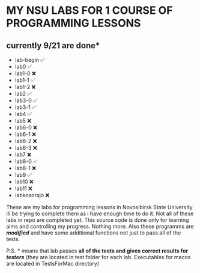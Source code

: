 # **MY NSU LABS FOR 1 COURSE OF PROGRAMMING LESSONS**
## currently 9/21 are done*

- lab-begin ✅
- lab0 ✅
- lab1-0 ❌
- lab1-1 ✅
- lab1-2 ❌
- lab2 ✅
- lab3-0 ✅
- lab3-1 ✅
- lab4 ✅
- lab5 ❌
- lab6-0 ❌
- lab6-1 ❌
- lab6-2 ❌
- lab6-3 ❌
- lab7 ❌
- lab8-0 ✅
- lab8-1 ❌
- lab9 ✅
- lab10 ❌
- lab11 ❌
- labkosorajo ❌

These are my labs for programming lessons in Novosibirsk State University
Ill be trying to complete them as i have enough time to do it.
Not all of these labs in repo are completed yet.
This source code is done only for learning aims and controlling my progress. Nothing more.
Also these programms are **_modified_** and have some additional functions not just to pass all of the tests.

P.S. * means that lab passes **all of the tests and gives correct results for _testers_** (they are located in test folder for each lab. Executables for macos are located in TestsForMac directory)
